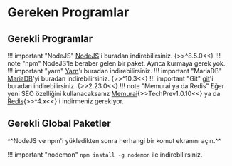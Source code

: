 # Gereken Programlar

## Gerekli Programlar
!!! important "NodeJS"
    [NodeJS](https://nodejs.org/en/)'i buradan indirebilirsiniz. {>>^8.5.0<<}
!!! note "npm"
    NodeJS'le beraber gelen bir paket. Ayrıca kurmaya gerek yok.
!!! important "yarn"
    [Yarn](https://yarnpkg.com/lang/en/)'ı buradan indirebilirsiniz.
!!! important "MariaDB"
    [MariaDB](https://mariadb.org/)'yi buradan indirebilirsiniz. {>>^10.3<<}
!!! important "Git"
    [git](https://git-scm.com/)'i buradan indirebilirsiniz. {>>2.23.0<<}
!!! note "Memurai ya da Redis"
    Eğer yeni SEO özelliğini kullanacaksanız [Memurai](https://www.memurai.com/){>>TechPrev1.0.10<<} ya da [Redis](https://redis.io/){>>^4.x<<}'i indirmeniz gerekiyor.

## Gerekli Global Paketler
^^NodeJS ve npm'i yükledikten sonra herhangi bir komut ekranını açın.^^

!!! important "nodemon"
    `npm install -g nodemon` ile indirebilirsiniz.